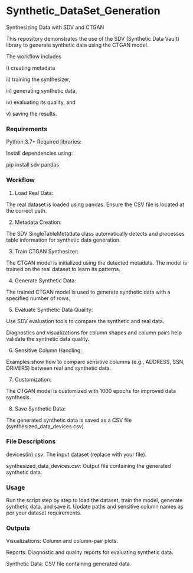 # Synthetic_DataSet_Generation
Synthesizing Data with SDV and CTGAN

This repository demonstrates the use of the SDV (Synthetic Data Vault) library to generate synthetic data using the CTGAN model. 

The workflow includes 

 i) creating metadata 
 
 ii) training the synthesizer, 
 
 iii) generating synthetic data, 
 
 iv) evaluating its quality, and 
 
 v) saving the results.

### Requirements

Python 3.7+
Required libraries:

Install dependencies using:

pip install sdv pandas

### Workflow

1) Load Real Data:
   
The real dataset is loaded using pandas. Ensure the CSV file is located at the correct path.

2) Metadata Creation:

   
The SDV SingleTableMetadata class automatically detects and processes table information for synthetic data generation.

3) Train CTGAN Synthesizer:

The CTGAN model is initialized using the detected metadata.
The model is trained on the real dataset to learn its patterns.

4) Generate Synthetic Data:

The trained CTGAN model is used to generate synthetic data with a specified number of rows.

5) Evaluate Synthetic Data Quality:

Use SDV evaluation tools to compare the synthetic and real data.

Diagnostics and visualizations for column shapes and column pairs help validate the synthetic data quality.

6) Sensitive Column Handling:

Examples show how to compare sensitive columns (e.g., ADDRESS, SSN, DRIVERS) between real and synthetic data.

7) Customization:

The CTGAN model is customized with 1000 epochs for improved data synthesis.

8) Save Synthetic Data:

The generated synthetic data is saved as a CSV file (synthesized_data_devices.csv).

### File Descriptions

devices(in).csv: The input dataset (replace with your file).

synthesized_data_devices.csv: Output file containing the generated synthetic data.

### Usage

Run the script step by step to load the dataset, train the model, generate synthetic data, and save it. Update paths and sensitive column names as per your dataset requirements.

### Outputs

Visualizations: Column and column-pair plots.

Reports: Diagnostic and quality reports for evaluating synthetic data.

Synthetic Data: CSV file containing generated data.


